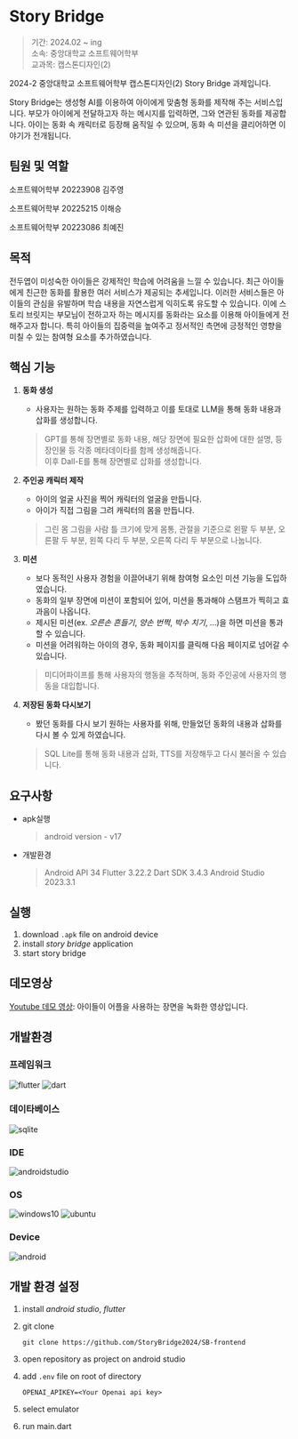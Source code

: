 # Story Bridge

> 기간: 2024.02 ~ ing  
> 소속: 중앙대학교 소프트웨어학부  
> 교과목: 캡스톤디자인(2)

2024-2 중앙대학교 소프트웨어학부 캡스톤디자인(2) Story Bridge 과제입니다.

Story Bridge는 생성형 AI를 이용하여 아이에게 맞춤형 동화를 제작해 주는 서비스입니다. 부모가 아이에게 전달하고자 하는 메시지를 입력하면, 그와 연관된 동화를 제공합니다. 아이는 동화 속 캐릭터로 등장해 움직일 수 있으며, 동화 속 미션을 클리어하면 이야기가 전개됩니다.

## 팀원 및 역할

소프트웨어학부 20223908 김주영

소프트웨어학부 20225215 이해승

소프트웨어학부 20223086 최예진

## 목적

전두엽이 미성숙한 아이들은 강제적인 학습에 어려움을 느낄 수 있습니다.
최근 아이들에게 친근한 동화를 활용한 여러 서비스가 제공되는 추세입니다.
이러한 서비스들은 아이들의 관심을 유발하며 학습 내용을 자연스럽게 익히도록 유도할 수 있습니다.
이에 스토리 브릿지는 부모님이 전하고자 하는 메시지를 동화라는 요소를 이용해 아이들에게 전해주고자 합니다.
특히 아이들의 집중력을 높여주고 정서적인 측면에 긍정적인 영향을 미칠 수 있는 참여형 요소를 추가하였습니다.

## 핵심 기능

1. **동화 생성**

   - 사용자는 원하는 동화 주제를 입력하고 이를 토대로 LLM을 통해 동화 내용과 삽화를 생성합니다.

   > GPT를 통해 장면별로 동화 내용, 해당 장면에 필요한 삽화에 대한 설명, 등장인물 등 각종 메타데이타를 함께 생성해줍니다.  
   > 이후 Dall-E를 통해 장면별로 삽화를 생성합니다.

2. **주인공 캐릭터 제작**

   - 아이의 얼굴 사진을 찍어 캐릭터의 얼굴을 만듭니다.
   - 아이가 직접 그림을 그려 캐릭터의 몸을 만듭니다.

   > 그린 몸 그림을 사람 틀 크기에 맞게 몸통, 관절을 기준으로 왼팔 두 부분, 오른팔 두 부분, 왼쪽 다리 두 부분, 오른쪽 다리 두 부분으로 나눕니다.

3. **미션**

   - 보다 동적인 사용자 경험을 이끌어내기 위해 참여형 요소인 미션 기능을 도입하였습니다.
   - 동화의 일부 장면에 미션이 포함되어 있어, 미션을 통과해야 스탬프가 찍히고 효과음이 나옵니다.
   - 제시된 미션(ex. _오른손 흔들기_, _양손 번쩍_, _박수 치기_, ...)을 하면 미션을 통과할 수 있습니다.
   - 미션을 어려워하는 아이의 경우, 동화 페이지를 클릭해 다음 페이지로 넘어갈 수 있습니다.

   > 미디어파이프를 통해 사용자의 행동을 추적하며, 동화 주인공에 사용자의 행동을 대입합니다.

4. **저장된 동화 다시보기**

   - 봤던 동화를 다시 보기 원하는 사용자를 위해, 만들었던 동화의 내용과 삽화를 다시 볼 수 있게 하였습니다.

   > SQL Lite를 통해 동화 내용과 삽화, TTS를 저장해두고 다시 불러올 수 있습니다.

## 요구사항

- apk실행
   > android version - v17

- 개발환경

   > Android API 34
   > Flutter 3.22.2
   > Dart SDK 3.4.3
   > Android Studio 2023.3.1

## 실행

1. download `.apk` file on android device
2. install _story bridge_ application
3. start story bridge

## 데모영상

[Youtube 데모 영상](https://youtu.be/jtCZxolFO4g): 아이들이 어플을 사용하는 장면을 녹화한 영상입니다.

## 개발환경

### 프레임워크

![flutter](https://img.shields.io/badge/flutter-02569B?style=for-the-badge&logo=flutter&logoColor=white)
![dart](https://img.shields.io/badge/dart-0175C2?style=for-the-badge&logo=dart&logoColor=white)

### 데이타베이스

![sqlite](https://img.shields.io/badge/sqlite-003B57?style=for-the-badge&logo=sqlite&logoColor=white)

### IDE

![androidstudio](https://img.shields.io/badge/androidstudio-3DDC84.svg?style=for-the-badge&logo=androidstudio&logoColor=white)

### OS

![windows10](https://img.shields.io/badge/windows10-0078D6.svg?style=for-the-badge&logo=windows10&logoColor=white)
![ubuntu](https://img.shields.io/badge/ubuntu-E95420.svg?style=for-the-badge&logo=ubuntu&logoColor=white)

### Device

![android](https://img.shields.io/badge/android-34A853.svg?style=for-the-badge&logo=android&logoColor=white)

## 개발 환경 설정

1. install _android studio_, _flutter_
2. git clone

   ```git
   git clone https://github.com/StoryBridge2024/SB-frontend
   ```

3. open repository as project on android studio
4. add `.env` file on root of directory

   ```
   OPENAI_APIKEY=<Your Openai api key>
   ```

5. select emulator
6. run main.dart
